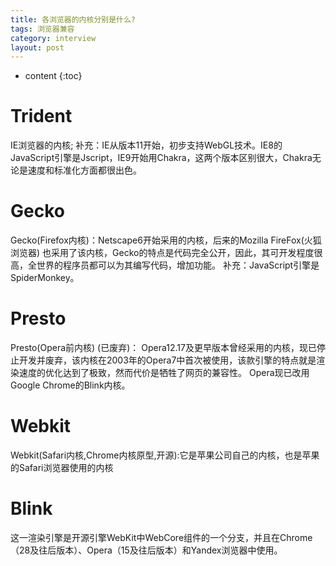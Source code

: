```yaml
---
title: 各浏览器的内核分别是什么?
tags: 浏览器兼容
category: interview
layout: post
---
```

* content
{:toc}

# Trident
IE浏览器的内核;
补充：IE从版本11开始，初步支持WebGL技术。IE8的JavaScript引擎是Jscript，IE9开始用Chakra，这两个版本区别很大，Chakra无论是速度和标准化方面都很出色。
# Gecko
Gecko(Firefox内核)：Netscape6开始采用的内核，后来的Mozilla FireFox(火狐浏览器) 也采用了该内核，Gecko的特点是代码完全公开，因此，其可开发程度很高，全世界的程序员都可以为其编写代码，增加功能。
补充：JavaScript引擎是SpiderMonkey。
# Presto
Presto(Opera前内核) (已废弃)： Opera12.17及更早版本曾经采用的内核，现已停止开发并废弃，该内核在2003年的Opera7中首次被使用，该款引擎的特点就是渲染速度的优化达到了极致，然而代价是牺牲了网页的兼容性。
Opera现已改用Google Chrome的Blink内核。
# Webkit
Webkit(Safari内核,Chrome内核原型,开源):它是苹果公司自己的内核，也是苹果的Safari浏览器使用的内核
# Blink
这一渲染引擎是开源引擎WebKit中WebCore组件的一个分支，并且在Chrome（28及往后版本）、Opera（15及往后版本）和Yandex浏览器中使用。
